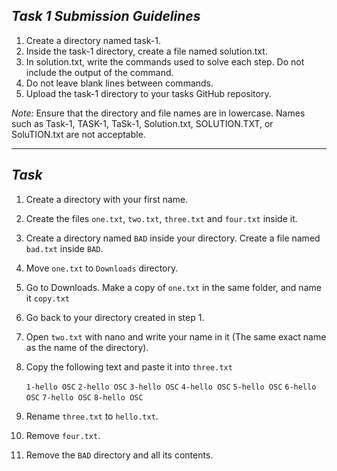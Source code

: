 ## *Task 1 Submission Guidelines*

1. Create a directory named task-1.
2. Inside the task-1 directory, create a file named solution.txt.
3. In solution.txt, write the commands used to solve each step. Do not include the output of the command.
4. Do not leave blank lines between commands.
5. Upload the task-1 directory to your tasks GitHub repository.

*Note:* Ensure that the directory and file names are in lowercase. Names such as Task-1, TASK-1, TaSk-1, Solution.txt, SOLUTION.TXT, or SoluTION.txt are not acceptable.

---
## *Task*

1. Create a directory with your first name.
2. Create the files `one.txt`, `two.txt`, `three.txt` and `four.txt` inside it.
3. Create a directory named `BAD` inside your directory. Create a file named `bad.txt` inside `BAD`.
4. Move `one.txt` to `Downloads` directory.
5. Go to Downloads. Make a copy of `one.txt` in the same folder, and name it `copy.txt`
6. Go back to your directory created in step 1.
7. Open `two.txt` with nano and write your name in it (The same exact name as the name of the directory).
8. Copy the following text and paste it into `three.txt`

    `1-hello OSC`
    `2-hello OSC`
    `3-hello OSC`
    `4-hello OSC`
    `5-hello OSC`
    `6-hello OSC`
    `7-hello OSC`
    `8-hello OSC`
9. Rename `three.txt` to `hello.txt`.
10. Remove `four.txt`.
11. Remove the `BAD` directory and all its contents.
